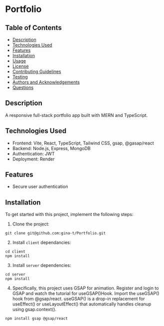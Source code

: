 # Portfolio

## Table of Contents

- [Description](#description)
- [Technologies Used](#technologies-used)
- [Features](#features)
- [Installation](#installation)
- [Usage](#usage)
- [License](#license)
- [Contributing Guidelines](#contributing-guidelines)
- [Testing](#testing)
- [Authors and Acknowledgements](#authors-and-acknowledgements)
- [Questions](#questions)

## Description

A responsive full-stack portfolio app built with MERN and TypeScript.

## Technologies Used

- Frontend: Vite, React, TypeScript, Tailwind CSS, gsap, @gasap/react
- Backend: Node.js, Express, MongoDB
- Authentication: JWT 
- Deployment: Render

## Features

- Secure user authentication

## Installation

To get started with this project, implement the following steps:

1. Clone the project:

```
git clone git@github.com:gina-t/Portfolio.git
```

2. Install `client` dependancies:

```
cd client
npm install
```

3. Install `server` dependencies:

```
cd server
npm install
```
4. Specifically, this project uses GSAP for animation. Register and login to GSAP and watch the tutorial for useGSAP()Hook. Import the useGSAP() hook from @gsap/react. useGSAP() is a drop-in replacement for useEffect() or useLayoutEffect() that automatically handles cleanup using gsap.context().

```
npm install gsap @gsap/react
```

